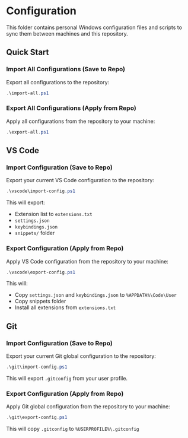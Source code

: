 # Configuration

This folder contains personal Windows configuration files and scripts to sync them between machines and this repository.

## Quick Start

### Import All Configurations (Save to Repo)

Export all configurations to the repository:

```powershell
.\import-all.ps1
```

### Export All Configurations (Apply from Repo)

Apply all configurations from the repository to your machine:

```powershell
.\export-all.ps1
```

## VS Code

### Import Configuration (Save to Repo)

Export your current VS Code configuration to the repository:

```powershell
.\vscode\import-config.ps1
```

This will export:

- Extension list to `extensions.txt`
- `settings.json`
- `keybindings.json`
- `snippets/` folder

### Export Configuration (Apply from Repo)

Apply VS Code configuration from the repository to your machine:

```powershell
.\vscode\export-config.ps1
```

This will:

- Copy `settings.json` and `keybindings.json` to `%APPDATA%\Code\User`
- Copy snippets folder
- Install all extensions from `extensions.txt`

## Git

### Import Configuration (Save to Repo)

Export your current Git global configuration to the repository:

```powershell
.\git\import-config.ps1
```

This will export `.gitconfig` from your user profile.

### Export Configuration (Apply from Repo)

Apply Git global configuration from the repository to your machine:

```powershell
.\git\export-config.ps1
```

This will copy `.gitconfig` to `%USERPROFILE%\.gitconfig`
